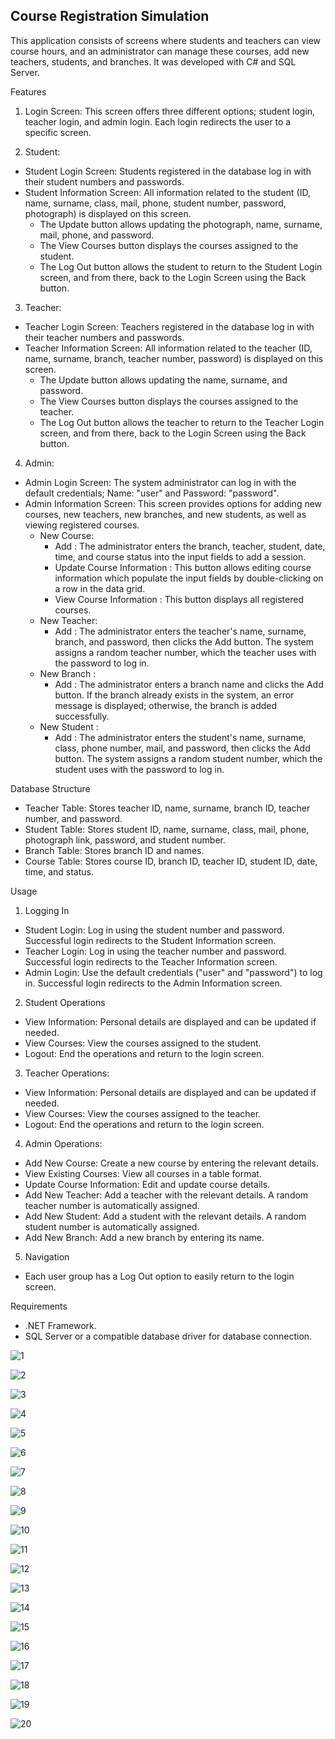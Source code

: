 ## Course Registration Simulation
This application consists of screens where students and teachers can view course hours, and an administrator can manage these courses, add new teachers, students, and branches. It was developed with C# and SQL Server.

Features
1. Login Screen:
This screen offers three different options; student login, teacher login, and admin login. Each login redirects the user to a specific screen.

2. Student:
- Student Login Screen: Students registered in the database log in with their student numbers and passwords.
- Student Information Screen: All information related to the student (ID, name, surname, class, mail, phone, student number, password, photograph) is displayed on this screen.
  - The Update button allows updating the photograph, name, surname, mail, phone, and password.
  - The View Courses button displays the courses assigned to the student.
  - The Log Out button allows the student to return to the Student Login screen, and from there, back to the Login Screen using the Back button.

3. Teacher:
- Teacher Login Screen: Teachers registered in the database log in with their teacher numbers and passwords.
- Teacher Information Screen: All information related to the teacher (ID, name, surname, branch, teacher number, password) is displayed on this screen.
  - The Update button allows updating the name, surname, and password.
  - The View Courses button displays the courses assigned to the teacher.
  - The Log Out button allows the teacher to return to the Teacher Login screen, and from there, back to the Login Screen using the Back button.

4. Admin:
- Admin Login Screen: The system administrator can log in with the default credentials; Name: "user" and Password: "password".
- Admin Information Screen: This screen provides options for adding new courses, new teachers, new branches, and new students, as well as viewing registered courses.
  - New Course: 
    - Add : The administrator enters the branch, teacher, student, date, time, and course status into the input fields to add a session.
    - Update Course Information : This button allows editing course information which populate the input fields by double-clicking on a row in the data grid.
    - View Course Information : This button displays all registered courses.
  - New Teacher: 
    - Add : The administrator enters the teacher's name, surname, branch, and password, then clicks the Add button. The system assigns a random teacher number, which the teacher uses with the password to log in.
  - New Branch : 
    - Add : The administrator enters a branch name and clicks the Add button. If the branch already exists in the system, an error message is displayed; otherwise, the branch is added successfully.
  - New Student : 
    - Add : The administrator enters the student's name, surname, class, phone number, mail, and password, then clicks the Add button. The system assigns a random student number, which the student uses with the password to log in.

Database Structure
* Teacher Table: Stores teacher ID, name, surname, branch ID, teacher number, and password.
* Student Table: Stores student ID, name, surname, class, mail, phone, photograph link, password, and student number.
* Branch Table: Stores branch ID and names.
* Course Table: Stores course ID, branch ID, teacher ID, student ID, date, time, and status.

Usage
1. Logging In
  * Student Login: Log in using the student number and password. Successful login redirects to the Student Information screen.
  * Teacher Login: Log in using the teacher number and password. Successful login redirects to the Teacher Information screen.
  * Admin Login: Use the default credentials ("user" and "password") to log in. Successful login redirects to the Admin Information screen.

2. Student Operations
  * View Information: Personal details are displayed and can be updated if needed.
  * View Courses: View the courses assigned to the student.
  * Logout: End the operations and return to the login screen.

3. Teacher Operations:
  * View Information: Personal details are displayed and can be updated if needed.
  * View Courses: View the courses assigned to the teacher.
  * Logout: End the operations and return to the login screen.

4. Admin Operations:
  * Add New Course: Create a new course by entering the relevant details.
  * View Existing Courses: View all courses in a table format.
  * Update Course Information: Edit and update course details.
  * Add New Teacher: Add a teacher with the relevant details. A random teacher number is automatically assigned.
  * Add New Student: Add a student with the relevant details. A random student number is automatically assigned.
  * Add New Branch: Add a new branch by entering its name.

5. Navigation
  * Each user group has a Log Out option to easily return to the login screen.

Requirements
* .NET Framework.
* SQL Server or a compatible database driver for database connection.

![1](https://github.com/user-attachments/assets/ae03c663-d990-4711-a13a-e873fa0baac9)

![2](https://github.com/user-attachments/assets/0e64d5d3-4449-4d99-812f-acc6cbb0cf96)

![3](https://github.com/user-attachments/assets/d3af31de-af06-4c94-bf0c-960a7d208b26)

![4](https://github.com/user-attachments/assets/3c9bdf5a-b945-4c28-86f7-f830d2065fd1)

![5](https://github.com/user-attachments/assets/c3753470-8693-4b4c-9e45-d5aa5baac95a)

![6](https://github.com/user-attachments/assets/96c706d3-0cc0-4f34-8e12-3f6d260c5f27)

![7](https://github.com/user-attachments/assets/bdd928df-41f2-4dc5-af9c-65ffb9420677)

![8](https://github.com/user-attachments/assets/c4132cac-8b67-4ef0-a17d-b1a70ed31c2e)

![9](https://github.com/user-attachments/assets/e02fc690-41de-47a9-b5be-f6124a00e86e)

![10](https://github.com/user-attachments/assets/77537c23-8a06-4ca4-8787-ac3611b43d36)

![11](https://github.com/user-attachments/assets/a8ad3d04-4693-4557-b2c7-628af0c5504a)

![12](https://github.com/user-attachments/assets/bbb3aa9d-e944-47a6-9487-3cd76d442656)

![13](https://github.com/user-attachments/assets/82f73aba-eb0a-4f9b-ba94-4385402c0cb7)

![14](https://github.com/user-attachments/assets/f0900354-3079-4483-9cb4-3a5c71af20e9)

![15](https://github.com/user-attachments/assets/699c2527-c938-43b3-bbbc-67b7feca3358)

![16](https://github.com/user-attachments/assets/067da04a-29ef-4087-ac5e-880288b14148)

![17](https://github.com/user-attachments/assets/ce3fa8a5-fda3-4a3d-aba9-75c6127e8e1d)

![18](https://github.com/user-attachments/assets/5890d6e0-2aa5-4be1-b900-b90f4d1ddb02)

![19](https://github.com/user-attachments/assets/69f29872-f568-4a32-b25b-336189027852)

![20](https://github.com/user-attachments/assets/d4f833ac-6307-44d6-aec2-ca571b877fdd)
